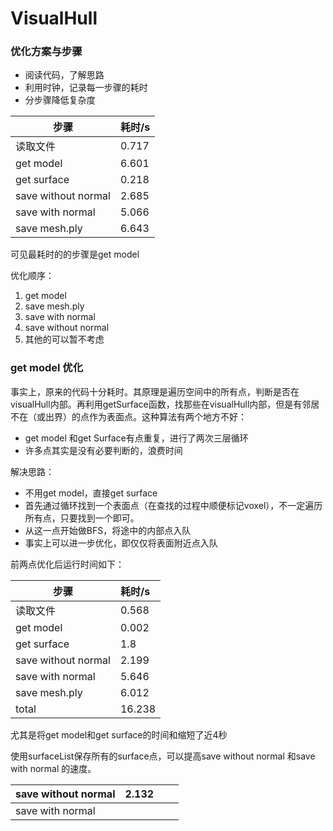 # VisualHull

### 优化方案与步骤

- 阅读代码，了解思路
- 利用时钟，记录每一步骤的耗时
- 分步骤降低复杂度



| 步骤                  | 耗时/s  |
| ------------------- | :---- |
| 读取文件                | 0.717 |
| get model           | 6.601 |
| get surface         | 0.218 |
| save without normal | 2.685 |
| save with normal    | 5.066 |
| save mesh.ply       | 6.643 |



可见最耗时的的步骤是get model

优化顺序：

1. get model
2. save mesh.ply
3. save with normal
4. save without normal
5. 其他的可以暂不考虑



### get model 优化

事实上，原来的代码十分耗时。其原理是遍历空间中的所有点，判断是否在visualHull内部。再利用getSurface函数，找那些在visualHull内部，但是有邻居不在（或出界）的点作为表面点。这种算法有两个地方不好：

- get model 和get Surface有点重复，进行了两次三层循环
- 许多点其实是没有必要判断的，浪费时间



解决思路：

- 不用get model，直接get surface
- 首先通过循环找到一个表面点（在查找的过程中顺便标记voxel），不一定遍历所有点，只要找到一个即可。
- 从这一点开始做BFS，将途中的内部点入队
- 事实上可以进一步优化，即仅仅将表面附近点入队



前两点优化后运行时间如下：

| 步骤                  | 耗时/s   |
| ------------------- | :----- |
| 读取文件                | 0.568  |
| get model           | 0.002  |
| get surface         | 1.8    |
| save without normal | 2.199  |
| save with normal    | 5.646  |
| save mesh.ply       | 6.012  |
| total               | 16.238 |

尤其是将get model和get surface的时间和缩短了近4秒



使用surfaceList保存所有的surface点，可以提高save without normal 和save with normal 的速度。

| save without normal | 2.132 |      |      |
| ------------------- | ----- | ---- | ---- |
| save with normal    |       |      |      |



